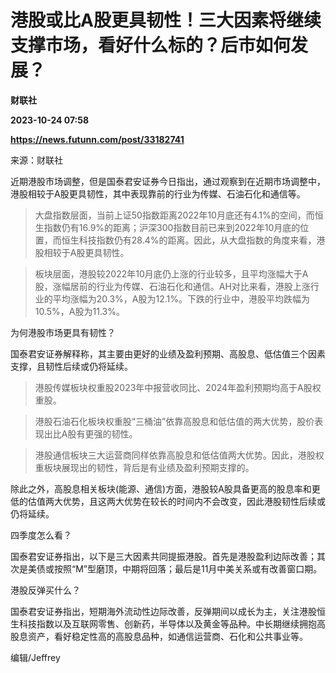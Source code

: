 # 港股或比A股更具韧性！三大因素将继续支撑市场，看好什么标的？后市如何发展？
**财联社**

**2023-10-24 07:58**

**https://news.futunn.com/post/33182741**

来源：财联社

近期港股市场调整，但是国泰君安证券今日指出，通过观察到在近期市场调整中，港股相较于A股更具韧性，其中表现靠前的行业为传媒、石油石化和通信等。

> 大盘指数层面，当前上证50指数距离2022年10月底还有4.1%的空间，而恒生指数仍有16.9%的距离；沪深300指数目前已来到2022年10月底的位置，而恒生科技指数仍有28.4%的距离。因此，从大盘指数的角度来看，港股相较于A股更具韧性。

> 板块层面，港股较2022年10月底仍上涨的行业较多，且平均涨幅大于A股，涨幅居前的行业为传媒、石油石化和通信。AH对比来看，港股上涨行业的平均涨幅为20.3%，A股为12.1%。下跌的行业中，港股平均跌幅为10.5%，A股为11.3%。

为何港股市场更具有韧性？

国泰君安证券解释称，其主要由更好的业绩及盈利预期、高股息、低估值三个因素支撑，且韧性后续或仍将延续。

> 港股传媒板块权重股2023年中报营收同比、2024年盈利预期均高于A股权重股。

> 港股石油石化板块权重股“三桶油”依靠高股息和低估值的两大优势，股价表现出比A股有更强的韧性。

> 港股通信板块三大运营商同样依靠高股息和低估值两大优势。因此，港股权重板块展现出的韧性，背后是有业绩及盈利预期支撑的。

除此之外，高股息相关板块(能源、通信)方面，港股较A股具备更高的股息率和更低的估值两大优势，且这两大优势在较长的时间内不会改变，因此港股韧性后续或仍将延续。

四季度怎么看？

国泰君安证券指出，以下是三大因素共同提振港股。首先是港股盈利边际改善；其次是美债或按照“M”型磨顶，中期将回落；最后是11月中美关系或有改善窗口期。

港股反弹买什么？

国泰君安证券指出，短期海外流动性边际改善，反弹期间以成长为主，关注港股恒生科技指数以及互联网零售、创新药，半导体以及黄金等品种。中长期继续拥抱高股息资产，看好稳定性高的高股息品种，如通信运营商、石化和公共事业等。

编辑/Jeffrey